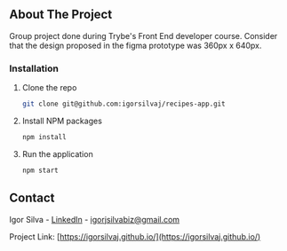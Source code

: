 <!-- ABOUT THE PROJECT -->
## About The Project
Group project done during Trybe's Front End developer course. 
Consider that the design proposed in the figma prototype was 360px x 640px.

### Installation

1. Clone the repo
   ```sh
   git clone git@github.com:igorsilvaj/recipes-app.git
   ```
2. Install NPM packages
   ```sh
   npm install
   ```
3. Run the application
   ```js
   npm start
   ```

<!-- CONTACT -->
## Contact

Igor Silva - [LinkedIn](https://www.linkedin.com/in/igorjsilva/) - igorjsilvabiz@gmail.com

Project Link: [https://igorsilvaj.github.io/](https://igorsilvaj.github.io/)
